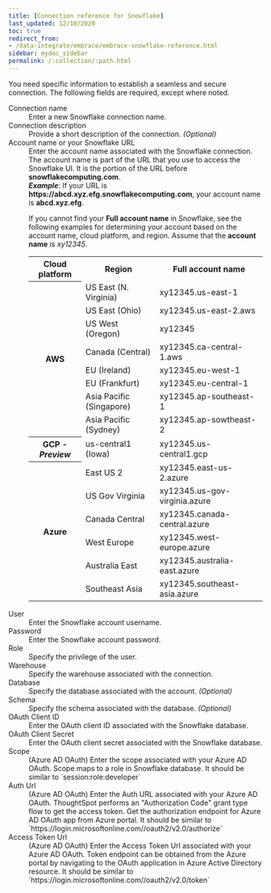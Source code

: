```yaml
---
title: [Connection reference for Snowflake]
last_updated: 12/10/2020
toc: true
redirect_from:
- /data-integrate/embrace/embrace-snowflake-reference.html
sidebar: mydoc_sidebar
permalink: /:collection/:path.html
---
```

You need specific information to establish a seamless and secure connection. The following fields are required, except where noted.

<dl>
  <dlentry id="snowflake-connection-name">
    <dt>Connection name</dt>
    <dd>Enter a new Snowflake connection name.</dd></dlentry>
  <dlentry id="snowflake-connection-description">
      <dt>Connection description</dt>
      <dd>Provide a short description of the connection.<i> (Optional)</i></dd></dlentry>
  <dlentry id="snowflake-account-name">
      <dt>Account name or your Snowflake URL</dt>
      <dd>Enter the account name associated with the Snowflake connection.</dd>
      <dd>The account name is part of the URL that you use to access the Snowflake UI. It is the portion of the URL before <strong>snowflakecomputing.com</strong>.</dd>
      <dd id="example"><strong><em>Example</em></strong>: If your URL is <strong>https://abcd.xyz.efg.snowflakecomputing.com</strong>, your account name is <strong>abcd.xyz.efg</strong>.</dd>
      <dd id="guidelines"><p>If you cannot find your <strong>Full account name</strong> in Snowflake, see the following examples for determining your account based on the account name, cloud platform, and region. Assume that the <strong>account name</strong> is <em>xy12345</em>.</p>
      <table>
      <tbody>
      <tr>
      <th>Cloud platform</th>
      <th>Region</th>
      <th>Full account name</th>
      </tr>
      <tr>
      <th rowspan="8">AWS</th>
      <td>US East (N. Virginia)</td>
      <td>xy12345.us-east-1</td>
      </tr>
      <tr>
      <td>US East (Ohio)</td>
      <td>xy12345.us-east-2.aws</td>
      </tr>
      <tr>
      <td>US West (Oregon)</td>
      <td>xy12345</td>
      </tr>
      <tr>
      <td>Canada (Central)</td>
      <td>xy12345.ca-central-1.aws</td>
      </tr>
      <tr>
      <td>EU (Ireland)</td>
      <td>xy12345.eu-west-1</td>
      </tr>
      <tr>
      <td>EU (Frankfurt)</td>
      <td>xy12345.eu-central-1</td>
      </tr>
      <tr>
      <td>Asia Pacific (Singapore)</td>
      <td>xy12345.ap-southeast-1</td>
      </tr>
      <tr>
      <td>Asia Pacific (Sydney)</td>
      <td>xy12345.ap-sowtheast-2</td>
      </tr>
      <tr>
      <th>GCP - <em>Preview</em></th>
      <td>us-central1 (Iowa)</td>
      <td>xy12345.us-central1.gcp</td>
      </tr>
      <tr>
      <th rowspan="6">Azure</th>
      <td>East US 2</td>
      <td>xy12345.east-us-2.azure</td>
      </tr>
      <tr>
      <td>US Gov Virginia</td>
      <td>xy12345.us-gov-virginia.azure</td>
      </tr>
      <tr>
      <td>Canada Central</td>
      <td>xy12345.canada-central.azure</td>
      </tr>
      <tr>
      <td>West Europe</td>
      <td>xy12345.west-europe.azure</td>
      </tr>
      <tr>
      <td>Australia East</td>
      <td>xy12345.australia-east.azure</td>
      </tr>
      <tr>
      <td>Southeast Asia</td>
      <td>xy12345.southeast-asia.azure</td>
      </tr>
      </tbody>
      </table>
      </dd>
      </dlentry>
    <dlentry id="snowflake-user">
      <dt>User</dt>
      <dd>Enter the Snowflake account username.</dd></dlentry>  
    <dlentry id="snowflake-password">
      <dt>Password</dt>
      <dd>Enter the Snowflake account password.</dd></dlentry>
    <dlentry id="snowflake-role">
      <dt>Role</dt>
      <dd>Specify the privilege of the user.</dd></dlentry>
    <dlentry id="snowflake-warehouse">
      <dt>Warehouse</dt>
      <dd>Specify the warehouse associated with the connection.</dd></dlentry>  
    <dlentry id="snowflake-database">
      <dt>Database</dt>
      <dd>Specify the database associated with the account.<i> (Optional)</i></dd></dlentry>  
  <dlentry id="snowflake-schema">
      <dt>Schema</dt>
      <dd>Specify the schema associated with the database.<i> (Optional)</i></dd></dlentry>
  <dlentry id="snowflake-oauth-client-id">
      <dt>OAuth Client ID</dt>
      <dd>Enter the OAuth client ID associated with the Snowflake database.</dd>
  </dlentry>
  <dlentry id="snowflake-oauth-client-secret">
      <dt>OAuth Client Secret</dt>
      <dd>Enter the OAuth client secret associated with the Snowflake database.</dd>
  </dlentry>
  <dlentry id="snowflake-azure-oauth-scope">
      <dt>Scope</dt>
      <dd>(Azure AD OAuth) Enter the scope associated with your Azure AD OAuth. Scope maps to a role in Snowflake database. It should be similar to `session:role:developer`</dd>
  </dlentry>
  <dlentry id="snowflake-azure-oauth-auth-url">
      <dt>Auth Url</dt>
      <dd>(Azure AD OAuth) Enter the Auth URL associated with your Azure AD OAuth. ThoughtSpot performs an "Authorization Code" grant type flow to get the access token. Get the authorization endpoint for Azure AD OAuth app from Azure portal. It should be similar to `https://login.microsoftonline.com/<tenant_id>/oauth2/v2.0/authorize`</dd>
  </dlentry>
  <dlentry id="snowflake-azure-oauth-token-url">
      <dt>Access Token Url</dt>
      <dd>(Azure AD OAuth) Enter the Access Token Url associated with your Azure AD OAuth. Token endpoint can be obtained from the Azure portal by navigating to the OAuth application in Azure Active Directory resource. It should be similar to `https://login.microsoftonline.com/<tenant_id>/oauth2/v2.0/token`</dd>
  </dlentry>       
</dl>
